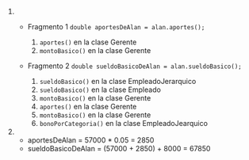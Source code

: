 1)
    - Fragmento 1 `double aportesDeAlan = alan.aportes();`
        1. `aportes()` en la clase Gerente
        2. `montoBasico()` en la clase Gerente

    - Fragmento 2 `double sueldoBasicoDeAlan = alan.sueldoBasico();`
        1. `sueldoBasico()` en la clase EmpleadoJerarquico
        2. `sueldoBasico()` en la clase Empleado
        3. `montoBasico()` en la clase Gerente
        4. `aportes()` en la clase Gerente
        5. `montoBasico()` en la clase Gerente
        6. `bonoPorCategoria()` en la clase EmpleadoJearquico
2)
    - aportesDeAlan = 57000 * 0.05 = 2850  
    - sueldoBasicoDeAlan = (57000 + 2850) + 8000 = 67850